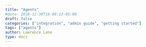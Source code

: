 ```yaml
---
title: "Agents"
#date: 2018-11-30T16:08:13-05:00
draft: false
categories: ["integration", "admin guide", "getting started"]
tags: ["agents"]
author: Lawrence Lane
type: docs
---
```

